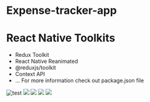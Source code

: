 # Expense-tracker-app


# React Native Toolkits
- Redux Toolkit
- React Native Reanimated
- @reduxjs/toolkit
- Context API
- ... For more information check out package.json file


![test](./screenshot1.png) 
![](./screenshot2.png)
![](./screenshot3.png)
![](./screenshot4.png)
![](./screenshot5.png)